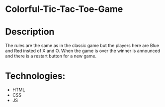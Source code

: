 # Colorful-Tic-Tac-Toe-Game

<h1>Description</h1>
<p>The rules are the same as in the classic game but the players here are Blue and Red insted of X and O. When the game is over the winner is announced and there is a restart button for a new game.</p>
<h1>Technologies:</h1>
<ul>
  <li>HTML</li>
  <li>CSS</li>
  <li>JS</li>
</ul>
